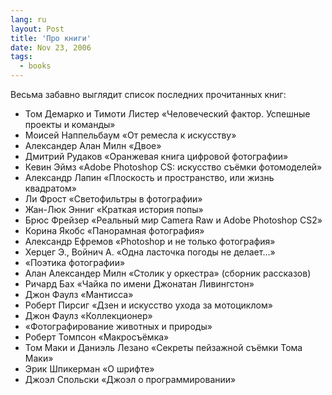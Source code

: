 ```yaml
---
lang: ru
layout: Post
title: 'Про книги'
date: Nov 23, 2006
tags:
  - books
---
```


Весьма забавно выглядит список последних прочитанных книг:

- Том Демарко и Тимоти Листер «Человеческий фактор. Успешные проекты и команды»
- Моисей Наппельбаум «От ремесла к искусству»
- Александер Алан Милн «Двое»
- Дмитрий Рудаков «Оранжевая книга цифровой фотографии»
- Кевин Эймз «Adobe Photoshop CS: искусство съёмки фотомоделей»
- Александр Лапин «Плоскость и пространство, или жизнь квадратом»
- Ли Фрост «Светофильтры в фотографии»
- Жан-Люк Энниг «Краткая история попы»
- Брюс Фрейзер «Реальный мир Camera Raw и Adobe Photoshop CS2»
- Корина Якобс «Панорамная фотография»
- Александр Ефремов «Photoshop и не только фотография»
- Херцег Э., Войнич А. «Одна ласточка погоды не делает…»
- «Поэтика фотографии»
- Алан Александер Милн «Столик у оркестра» (сборник рассказов)
- Ричард Бах «Чайка по имени Джонатан Ливингстон»
- Джон Фаулз «Мантисса»
- Роберт Пирсиг «Дзен и искусство ухода за мотоциклом»
- Джон Фаулз «Коллекционер»
- «Фотографирование животных и природы»
- Роберт Томпсон «Макросъёмка»
- Том Маки и Даниэль Лезано «Секреты пейзажной съёмки Тома Маки»
- Эрик Шпикерман «О шрифте»
- Джоэл Спольски «Джоэл о программировании»
